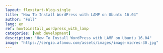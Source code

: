 ```yaml
---
layout: flexstart-blog-single
title: "How To Install WordPress with LAMP on Ubuntu 16.04"
author: "Full"
lang: en
ref: howtoinstall_wordpress_with_lamp
categories: [web development]
description: "How To Install WordPress with LAMP on Ubuntu 16.04"
image: "https://sergio.afanou.com/assets/images/image-midres-30.jpg"
---
```

